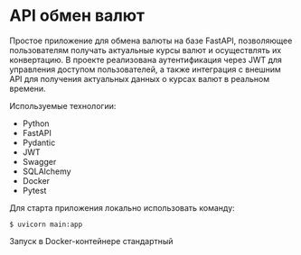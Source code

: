 <h1>API обмен валют</h1>

Простое приложение для обмена валюты на базе FastAPI, позволяющее пользователям получать актуальные курсы валют и осуществлять их конвертацию. В проекте реализована аутентификация через JWT для управления доступом пользователей, а также интеграция с внешним API для получения актуальных данных о курсах валют в реальном времени.

Используемые технологии:
<ul>
<li>Python</li>
<li>FastAPI</li>
<li>Pydantic</li>
<li>JWT</li>
<li>Swagger</li>
<li>SQLAlchemy</li>
<li>Docker</li>
<li>Pytest</li>
</ul>

Для старта приложения локально использовать команду:

```console
$ uvicorn main:app
```

Запуск в Docker-контейнере стандартный

